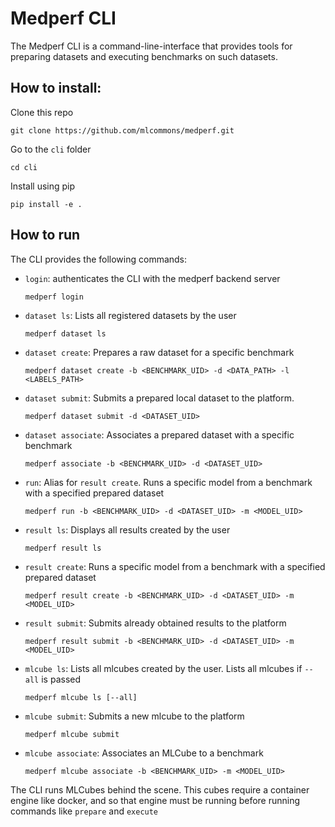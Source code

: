 # Medperf CLI
The Medperf CLI is a command-line-interface that provides tools for preparing datasets and executing benchmarks on such datasets.

## How to install:
Clone this repo
```
git clone https://github.com/mlcommons/medperf.git
```
Go to the `cli` folder
```
cd cli
```
Install using pip
```
pip install -e .
```

## How to run
The CLI provides the following commands:
- `login`: authenticates the CLI with the medperf backend server
  ```
  medperf login
  ```
- `dataset ls`: Lists all registered datasets by the user
  ```
  medperf dataset ls
  ```
- `dataset create`: Prepares a raw dataset for a specific benchmark
  ```
  medperf dataset create -b <BENCHMARK_UID> -d <DATA_PATH> -l <LABELS_PATH>
  ```
- `dataset submit`: Submits a prepared local dataset to the platform.
  ```
  medperf dataset submit -d <DATASET_UID> 
  ```
- `dataset associate`: Associates a prepared dataset with a specific benchmark
  ```
  medperf associate -b <BENCHMARK_UID> -d <DATASET_UID>
  ```
- `run`: Alias for `result create`. Runs a specific model from a benchmark with a specified prepared dataset
  ```
  medperf run -b <BENCHMARK_UID> -d <DATASET_UID> -m <MODEL_UID>
  ```
- `result ls`: Displays all results created by the user
  ```
  medperf result ls
  ```
- `result create`: Runs a specific model from a benchmark with a specified prepared dataset
  ```
  medperf result create -b <BENCHMARK_UID> -d <DATASET_UID> -m <MODEL_UID>
  ```
- `result submit`: Submits already obtained results to the platform
  ```
  medperf result submit -b <BENCHMARK_UID> -d <DATASET_UID> -m <MODEL_UID>
  ```
- `mlcube ls`: Lists all mlcubes created by the user. Lists all mlcubes if `--all` is passed
  ```
  medperf mlcube ls [--all]
  ``` 
- `mlcube submit`: Submits a new mlcube to the platform
  ```
  medperf mlcube submit
  ```   
- `mlcube associate`: Associates an MLCube to a benchmark
  ```
  medperf mlcube associate -b <BENCHMARK_UID> -m <MODEL_UID>
  ``` 
The CLI runs MLCubes behind the scene. This cubes require a container engine like docker, and so that engine must be running before running commands like `prepare` and `execute`